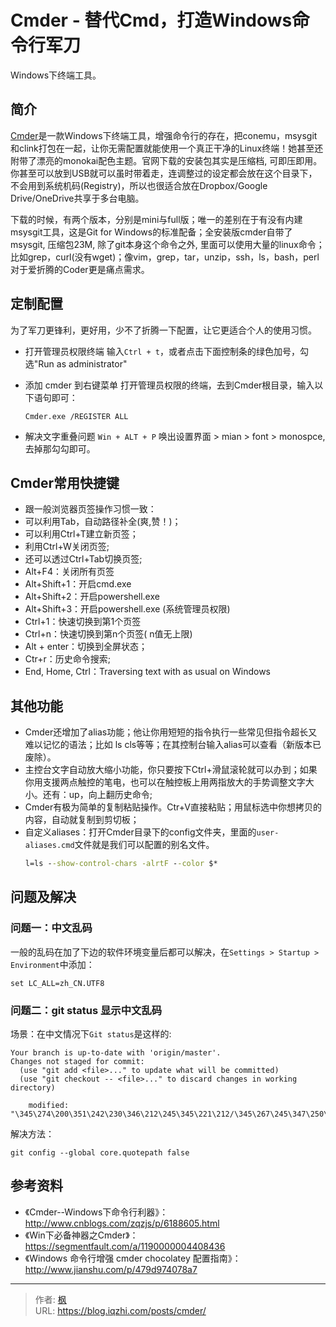 # Cmder - 替代Cmd，打造Windows命令行军刀


Windows下终端工具。

<!--more-->

## 简介
[Cmder](http://cmder.net/)是一款Windows下终端工具，增强命令行的存在，把conemu，msysgit和clink打包在一起，让你无需配置就能使用一个真正干净的Linux终端！她甚至还附带了漂亮的monokai配色主题。官网下载的安装包其实是压缩档, 可即压即用。你甚至可以放到USB就可以虽时带着走，连调整过的设定都会放在这个目录下，不会用到系统机码(Registry)，所以也很适合放在Dropbox/Google Drive/OneDrive共享于多台电脑。

下载的时候，有两个版本，分别是mini与full版；唯一的差别在于有没有内建msysgit工具，这是Git for Windows的标准配备；全安装版cmder自带了msysgit, 压缩包23M, 除了git本身这个命令之外, 里面可以使用大量的linux命令；比如grep，curl(没有wget)；像vim，grep，tar，unzip，ssh，ls，bash，perl对于爱折腾的Coder更是痛点需求。

## 定制配置
为了军刀更锋利，更好用，少不了折腾一下配置，让它更适合个人的使用习惯。

- 打开管理员权限终端
    输入`Ctrl + t`，或者点击下面控制条的绿色加号，勾选"Run as administrator"

- 添加 cmder 到右键菜单
    打开管理员权限的终端，去到Cmder根目录，输入以下语句即可：
    ```shell
    Cmder.exe /REGISTER ALL
    ```

- 解决文字重叠问题
    `Win + ALT + P` 唤出设置界面 > mian > font > monospce,去掉那勾勾即可。

## Cmder常用快捷键
- 跟一般浏览器页签操作习惯一致：
- 可以利用Tab，自动路径补全(爽,赞！)；
- 可以利用Ctrl+T建立新页签；
- 利用Ctrl+W关闭页签;
- 还可以透过Ctrl+Tab切换页签;
- Alt+F4：关闭所有页签
- Alt+Shift+1：开启cmd.exe
- Alt+Shift+2：开启powershell.exe
- Alt+Shift+3：开启powershell.exe (系统管理员权限)
- Ctrl+1：快速切换到第1个页签
- Ctrl+n：快速切换到第n个页签( n值无上限)
- Alt + enter：切换到全屏状态；
- Ctr+r：历史命令搜索;
- End, Home, Ctrl：Traversing text with as usual on Windows

## 其他功能
- Cmder还增加了alias功能；他让你用短短的指令执行一些常见但指令超长又难以记忆的语法；比如 ls cls等等；在其控制台输入alias可以查看（新版本已废除）。
- 主控台文字自动放大缩小功能，你只要按下Ctrl+滑鼠滚轮就可以办到；如果你用支援两点触控的笔电，也可以在触控板上用两指放大的手势调整文字大小。还有：up，向上翻历史命令;
- Cmder有极为简单的复制粘贴操作。Ctr+V直接粘贴；用鼠标选中你想拷贝的内容，自动就复制到剪切板；
- 自定义aliases：打开Cmder目录下的config文件夹，里面的`user-aliases.cmd`文件就是我们可以配置的别名文件。
    ```cmd
    l=ls --show-control-chars -alrtF --color $*
    ```

## 问题及解决
### 问题一：中文乱码
一般的乱码在加了下边的软件环境变量后都可以解决，在`Settings > Startup > Environment`中添加：
```
set LC_ALL=zh_CN.UTF8
```

### 问题二：git status 显示中文乱码
场景：在中文情况下`Git status`是这样的:
```
Your branch is up-to-date with 'origin/master'.
Changes not staged for commit:
  (use "git add <file>..." to update what will be committed)
  (use "git checkout -- <file>..." to discard changes in working directory)

    modified:   "\345\274\200\351\242\230\346\212\245\345\221\212/\345\267\245\347\250\213\347\241\225\345\243\253\347\240\224\347\251\266\347\224\237\345\255\246\344\275\215\350\256\272\346\226\207\345\274\200\351\242\230\346\212\245\345\221\212\342\200\224\346\235\250\345\263\273\351\271\217.doc"
```

解决方法：
```shell
git config --global core.quotepath false
```

## 参考资料
- 《Cmder--Windows下命令行利器》：http://www.cnblogs.com/zqzjs/p/6188605.html
- 《Win下必备神器之Cmder》：https://segmentfault.com/a/1190000004408436
- 《Windows 命令行增强 cmder chocolatey 配置指南》：http://www.jianshu.com/p/479d974078a7


---

> 作者: [枫](https://github.com/qiuzhi)  
> URL: https://blog.iqzhi.com/posts/cmder/  

